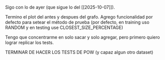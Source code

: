 Sigo con lo de ayer (que sigue lo del [[2025-10-07]]).

Termino el plot del antes y despues del grafo.
Agrego funcionalidad por defecto para setear el método de prueba (por defecto, en training uso RANDOM y en testing use CLOSEST_SIZE_PERCENTAGE)

Tengo que concentrarme en solo sacar y solo agregar, pero primero quiero lograr replicar los tests.


TERMINAR DE HACER LOS TESTS DE POW (y capaz algun otro dataset)